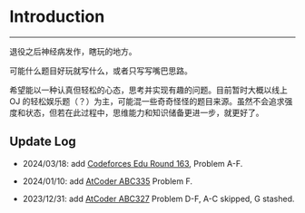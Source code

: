 # Introduction

---

退役之后神经病发作，瞎玩的地方。

可能什么题目好玩就写什么，或者只写写嘴巴思路。

希望能以一种认真但轻松的心态，思考并实现有趣的问题。目前暂时大概以线上 OJ 的轻松娱乐题（？）为主，可能混一些奇奇怪怪的题目来源。虽然不会追求强度和状态，但若在此过程中，思维能力和知识储备更进一步，就更好了。

## Update Log

- 2024/03/18: add [Codeforces Edu Round 163](https://codeforces.com/contest/1948), Problem A-F.

- 2024/01/10: add [AtCoder ABC335](https://atcoder.jp/contests/abc335) Problem F.

- 2023/12/31: add [AtCoder ABC327](https://atcoder.jp/contests/abc327) Problem D-F, A-C skipped, G stashed.